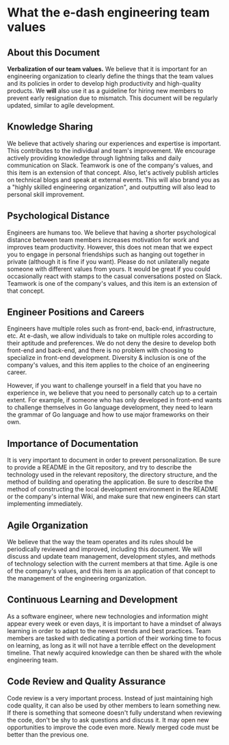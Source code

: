 # What the e-dash engineering team values

## About this Document

**Verbalization of our team values.** We believe that it is important for an engineering organization to clearly define the things that the team values and its policies in order to develop high productivity and high-quality products. We **will** also use it as a guideline for hiring new members to prevent early resignation due to mismatch.
This document will be regularly updated, similar to agile development.

## Knowledge Sharing

We believe that actively sharing our experiences and expertise is important. This contributes to the individual and team's improvement. We encourage actively providing knowledge through lightning talks and daily communication on Slack. Teamwork is one of the company's values, and this item is an extension of that concept. Also, let's actively publish articles on technical blogs and speak at external events. This will also brand you as a "highly skilled engineering organization", and outputting will also lead to personal skill improvement.

## Psychological Distance

Engineers are humans too. We believe that having a shorter psychological distance between team members increases motivation for work and improves team productivity. However, this does not mean that we expect you to engage in personal friendships such as hanging out together in private (although it is fine if you want). Please do not unilaterally negate someone with different values from yours. It would be great if you could occasionally react with stamps to the casual conversations posted on Slack. Teamwork is one of the company's values, and this item is an extension of that concept.

## Engineer Positions and Careers

Engineers have multiple roles such as front-end, back-end, infrastructure, etc. At e-dash, we allow individuals to take on multiple roles according to their aptitude and preferences. We do not deny the desire to develop both front-end and back-end, and there is no problem with choosing to specialize in front-end development. Diversity & inclusion is one of the company's values, and this item applies to the choice of an engineering career.

However, if you want to challenge yourself in a field that you have no experience in, we believe that you need to personally catch up to a certain extent. For example, if someone who has only developed in front-end wants to challenge themselves in Go language development, they need to learn the grammar of Go language and how to use major frameworks on their own.

## Importance of Documentation

It is very important to document in order to prevent personalization. Be sure to provide a README in the Git repository, and try to describe the technology used in the relevant repository, the directory structure, and the method of building and operating the application. Be sure to describe the method of constructing the local development environment in the README or the company's internal Wiki, and make sure that new engineers can start implementing immediately.

## Agile Organization

We believe that the way the team operates and its rules should be periodically reviewed and improved, including this document. We will discuss and update team management, development styles, and methods of technology selection with the current members at that time. Agile is one of the company's values, and this item is an application of that concept to the management of the engineering organization.

## Continuous Learning and Development

As a software engineer, where new technologies and information might appear every week or even days, it is important to have a mindset of always learning in order to adapt to the newest trends and best practices. Team members are tasked with dedicating a portion of their working time to focus on learning, as long as it will not have a terrible effect on the development timeline. That newly acquired knowledge can then be shared with the whole engineering team.

## Code Review and Quality Assurance

Code review is a very important process. Instead of just maintaining high code quality, it can also be used by other members to learn something new. If there is something that someone doesn't fully understand when reviewing the code, don't be shy to ask questions and discuss it. It may open new opportunities to improve the code even more. Newly merged code must be better than the previous one.
